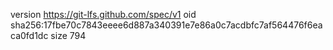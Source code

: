 version https://git-lfs.github.com/spec/v1
oid sha256:17fbe70c7843eeee6d887a340391e7e86a0c7acdbfc7af564476f6eaca0fd1dc
size 794
